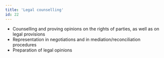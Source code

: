 ```yaml
---
title: 'Legal counselling'
id: 22
---
```


* Counselling and proving opinions on the rights of parties, as well as on legal provisions
* Representation in negotiations and in mediation/reconciliation procedures
* Preparation of legal opinions